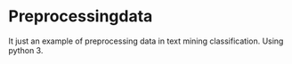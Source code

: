 # Preprocessingdata

It just an example of preprocessing data in text mining classification. Using python 3.
